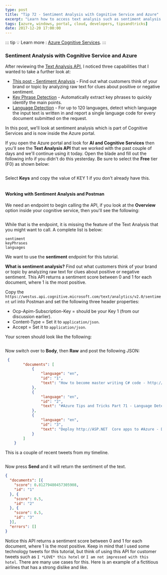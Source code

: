 ```yaml
---
type: post
title: "Tip 72 - Sentiment Analysis with Cognitive Service and Azure"
excerpt: "Learn how to access text analysis such as sentiment analysis with Cognitive Service and Azure"
tags: [azure, windows, portal, cloud, developers, tipsandtricks]
date: 2017-12-20 17:00:00
---
```


::: tip
:bulb: Learn more : [Azure Cognitive Services](https://docs.microsoft.com/azure/cognitive-services?WT.mc_id=docs-azuredevtips-azureappsdev).
:::

### Sentiment Analysis with Cognitive Service and Azure

After reviewing the [Text Analysis API](https://docs.microsoft.com/azure/cognitive-services/text-analytics/overview?WT.mc_id=docs-azuredevtips-azureappsdev), I noticed three capabilities that I wanted to take a further look at: 

* [This post - Sentiment Analysis](tip72.html) - Find out what customers think of your brand or topic by analyzing raw text for clues about positive or negative sentiment. 
* [Key Phrase Detection](tip70.html) - Automatically extract key phrases to quickly identify the main points. 
* [Language Detection](tip71.html) - For up to 120 languages, detect which language the input text is written in and report a single language code for every document submitted on the request. 

In this post, we'll look at sentiment analysis which is part of Cognitive Services and is now inside the Azure portal. 

If you open the Azure portal and look for **AI and Cognitive Services** then you'll see the **Text Analysis API** that we worked with the past couple of days and we'll continue using it today. Open the blade and fill out the following info if you didn't do this yesterday. Be sure to select the **Free** tier (F0) as shown below:

<img :src="$withBase('/files/aicog2.png')">

Select **Keys** and copy the value of KEY 1 if you don't already have this. 

<img :src="$withBase('/files/aicog3.png')">

#### Working with Sentiment Analysis and Postman

We need an endpoint to begin calling the API, if you look at the **Overview** option inside your cognitive service, then you'll see the following: 

<img :src="$withBase('/files/aicog6.png')">

While that is the endpoint, it is missing the feature of the Text Analysis that you might want to call. A complete list is below:  

```
sentiment
keyPhrases
languages
```

We want to use the **sentiment** endpoint for this tutorial. 

**What is sentiment analysis?** Find out what customers think of your brand or topic by analyzing raw text for clues about positive or negative sentiment. This API returns a sentiment score between 0 and 1 for each document, where 1 is the most positive.


Copy the `https://westus.api.cognitive.microsoft.com/text/analytics/v2.0/sentiment` url into Postman and set the following three header properties:

* Ocp-Apim-Subscription-Key = should be your Key 1 (from our discussion earlier). 
* Content-Type = Set it to `application/json`.
* Accept = Set it to `application/json`.

Your screen should look like the following: 

<img :src="$withBase('/files/aicog9.png')">

Now switch over to **Body**, then **Raw** and post the following JSON:

```json
 {
        "documents": [
            {
                "language": "en",
                "id": "1",
                "text": "How to become master writing C# code - http://mcrump.me/2oLeg5i  #dotnet #csharp"
            },
            {
                "language": "en",
                "id": "2",
                "text": "#Azure Tips and Tricks Part 71 - Language Detection with Cognitive Service and Azure."
            },
            {
                "language": "en",
                "id": "3",
                "text": "Deploy http://ASP.NET  Core apps to #Azure - Day 16 - 24 days of Front-end Development with http://ASP.NET  Core, #Angular, and Bootstrap - http://mcrump.me/2Be9vqY  #aspnet #webdev #javascript #webdev #dotnet"
            }
        ]
    }
```

This is a couple of recent tweets from my timeline.  

<img :src="$withBase('/files/aicog10.png')">

Now press **Send** and it will return the sentiment of the text.

```json
{
  "documents": [{
    "score": 0.81279480457305908,
    "id": "1"
  }, {
    "score": 0.5,
    "id": "2"
  }, {
    "score": 0.5,
    "id": "3"
  }],
  "errors": []
}
```

Notice this API returns a sentiment score between 0 and 1 for each document, where 1 is the most positive. Keep in mind that I used some technology tweets for this tutorial, but think of using this API for customer tweets such as `I *LOVE* this hotel` or `I am not impressed with this hotel`. There are many use cases for this. Here is an example of a fictitious airlines that has a strong dislike and like. 
